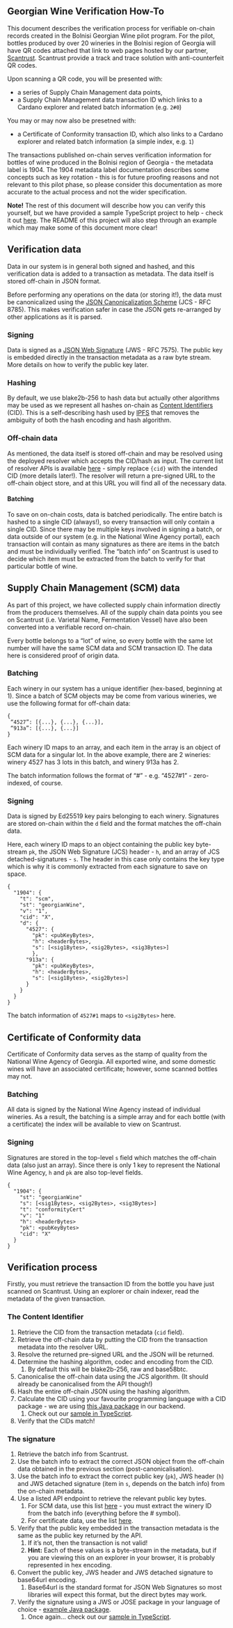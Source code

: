 ## Georgian Wine Verification How-To
This document describes the verification process for verifiable on-chain records created in the Bolnisi Georgian Wine pilot program.
For the pilot, bottles produced by over 20 wineries in the Bolnisi region of Georgia will have QR codes attached that link to web pages hosted by our partner, [Scantrust](https://www.scantrust.com/).
Scantrust provide a track and trace solution with anti-counterfeit QR codes.

Upon scanning a QR code, you will be presented with:
- a series of Supply Chain Management data points,
- a Supply Chain Management data transaction ID which links to a Cardano explorer and related batch information (e.g. `2#0`)

You may or may now also be presetned with:
- a Certificate of Conformity transaction ID, which also links to a Cardano explorer and related batch information (a simple index, e.g. `1`)

The transactions published on-chain serves verification information for bottles of wine produced in the Bolnisi region of Georgia - the metadata label is 1904.
The 1904 metadata label documentation describes some concepts such as key rotation - this is for future proofing reasons and not relevant to this pilot phase, so please consider this documentation as more accurate to the actual process and not the wider specification.

**Note!** The rest of this document will describe how you can verify this yourself, but we have provided a sample TypeScript project to help - check it out [here](./verification-scripts/).
The README of this project will also step through an example which may make some of this document more clear!

## Verification data
Data in our system is in general both signed and hashed, and this verification data is added to a transaction as metadata.
The data itself is stored off-chain in JSON format.

Before performing any operations on the data (or storing it!), the data must be canonicalized using the [JSON Canonicalization Scheme](https://www.rfc-editor.org/rfc/rfc8785) (JCS - RFC 8785).
This makes verification safer in case the JSON gets re-arranged by other applications as it is parsed.

### Signing
Data is signed as a [JSON Web Signature](https://datatracker.ietf.org/doc/html/rfc7515) (JWS - RFC 7575). 
The public key is embedded directly in the transaction metadata as a raw byte stream.
More details on how to verify the public key later.

### Hashing
By default, we use blake2b-256 to hash data but actually other algorithms may be used as we represent all hashes on-chain as [Content Identifiers](https://github.com/multiformats/cid) (CID).
This is a self-describing hash used by [IPFS](https://ipfs.tech/) that removes the ambiguity of both the hash encoding and hash algorithm.

### Off-chain data
As mentioned, the data itself is stored off-chain and may be resolved using the deployed resolver which accepts the CID/hash as input.
The current list of resolver APIs is available [here](./apis/OFFCHAIN) - simply replace `{cid}` with the intended CID (more details later!).
The resolver will return a pre-signed URL to the off-chain object store, and at this URL you will find all of the necessary data.

#### Batching
To save on on-chain costs, data is batched periodically.
The entire batch is hashed to a single CID (always!), so every transaction will only contain a single CID.
Since there may be multiple keys involved in signing a batch, or data outside of our system (e.g. in the National Wine Agency portal), each transaction will contain as many signatures as there are items in the batch and must be individually verified.
The “batch info” on Scantrust is used to decide which item must be extracted from the batch to verify for that particular bottle of wine.

## Supply Chain Management (SCM) data
As part of this project, we have collected supply chain information directly from the producers themselves.
All of the supply chain data points you see on Scantrust (i.e. Varietal Name, Fermentation Vessel) have also been converted into a verifiable record on-chain.

Every bottle belongs to a “lot” of wine, so every bottle with the same lot number will have the same SCM data and SCM transaction ID.
The data here is considered proof of origin data.

### Batching
Each winery in our system has a unique identifier (hex-based, beginning at 1).
Since a batch of SCM objects may be come from various wineries, we use the following format for off-chain data:
```
{
 “4527”: [{...}, {...}, {...}],
 “913a”: [{...}, {...}]
}
```

Each winery ID maps to an array, and each item in the array is an object of SCM data for a singular lot.
In the above example, there are 2 wineries: winery 4527 has 3 lots in this batch, and winery 913a has 2.

The batch information follows the format of “<wineryId>#<indexInArray>” - e.g. “4527#1” - zero-indexed, of course.

### Signing
Data is signed by Ed25519 key pairs belonging to each winery.
Signatures are stored on-chain within the `d` field and the format matches the off-chain data.

Here, each winery ID maps to an object containing the public key byte-stream `pk`, the JSON Web Signature (JCS) header - `h`, and an array of JCS detached-signatures - `s`.
The header in this case only contains the key type which is why it is commonly extracted from each signature to save on space.

```
{
  "1904": {
    "t": "scm",
    "st": "georgianWine",
    "v": "1",
    "cid": "X",
    "d": {
      "4527": {
        "pk": <pubKeyBytes>,
        "h": <headerBytes>,
        "s": [<sig1Bytes>, <sig2Bytes>, <sig3Bytes>]
	    },
      "913a": {
        "pk": <pubKeyBytes>,
        "h": <headerBytes>,
        "s": [<sig1Bytes>, <sig2Bytes>]
      }
    }
  }
}
```
The batch information of `4527#1` maps to `<sig2Bytes>` here.

## Certificate of Conformity data
Certificate of Conformity data serves as the stamp of quality from the National Wine Agency of Georgia.
All exported wine, and some domestic wines will have an associated certificate; however, some scanned bottles may not.

### Batching
All data is signed by the National Wine Agency instead of individual wineries.
As a result, the batching is a simple array and for each bottle (with a certificate) the index will be available to view on Scantrust.

### Signing
Signatures are stored in the top-level `s` field which matches the off-chain data (also just an array).
Since there is only 1 key to represent the National Wine Agency, `h` and `pk` are also top-level fields.

```
{
  "1904": {
    "st": "georgianWine"
    "s": [<sig1Bytes>, <sig2Bytes>, <sig3Bytes>]
    "t": "conformityCert"
    "v": "1"
    "h": <headerBytes>
    "pk": <pubKeyBytes>
    "cid": "X"
  }
}
```

## Verification process
Firstly, you must retrieve the transaction ID from the bottle you have just scanned on Scantrust.
Using an explorer or chain indexer, read the metadata of the given transaction.

### The Content Identifier
1. Retrieve the CID from the transaction metadata (`cid` field).
2. Retrieve the off-chain data by putting the CID from the transaction metadata into the resolver URL.
3. Resolve the returned pre-signed URL and the JSON will be returned.
4. Determine the hashing algorithm, codec and encoding from the CID.
    1. By default this will be blake2b-256, raw and base58btc.
5. Canonicalise the off-chain data using the JCS algorithm. (It should already be canonicalised from the API though!)
6. Hash the entire off-chain JSON using the hashing algorithm.
7. Calculate the CID using your favourite programming language with a CID package - we are using [this Java package](https://github.com/ipld/java-cid) in our backend.
    1. Check out our [sample in TypeScript](./verification-scripts/).
8. Verify that the CIDs match!

### The signature
1. Retrieve the batch info from Scantrust.
2. Use the batch info to extract the correct JSON object from the off-chain data obtained in the previous section (post-canonicalisation).
3. Use the batch info to extract the correct public key (`pk`), JWS header (`h`) and JWS detached signature (item in `s`, depends on the batch info) from the on-chain metadata.
4. Use a listed API endpoint to retrieve the relevant public key bytes.
    1. For SCM data, use this list [here](./apis/WINERY_PUBLIC_KEYS) - you must extract the winery ID from the batch info (everything before the # symbol).
    2. For certificate data, use the list [here](./apis/NWA_PUBLIC_KEY).
5. Verify that the public key embedded in the transaction metadata is the same as the public key returned by the API.
    1. If it’s not, then the transaction is not valid!
    2. **Hint:** Each of these values is a byte-stream in the metadata, but if you are viewing this on an explorer in your browser, it is probably represented in hex encoding.
6. Convert the public key, JWS header and JWS detached signature to base64url encoding.
    1. Base64url is the standard format for JSON Web Signatures so most libraries will expect this format, but the direct bytes may work.
7. Verify the signature using a JWS or JOSE package in your language of choice - [example Java package](https://mvnrepository.com/artifact/com.nimbusds/nimbus-jose-jwt).
    1. Once again... check out our [sample in TypeScript](./verification-scripts/).
